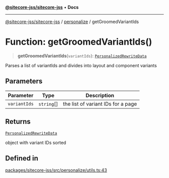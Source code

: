 [**@sitecore-jss/sitecore-jss**](../../README.md) • **Docs**

***

[@sitecore-jss/sitecore-jss](../../README.md) / [personalize](../README.md) / getGroomedVariantIds

# Function: getGroomedVariantIds()

> **getGroomedVariantIds**(`variantIds`): [`PersonalizedRewriteData`](../type-aliases/PersonalizedRewriteData.md)

Parses a list of variantIds and divides into layout and component variants

## Parameters

| Parameter | Type | Description |
| ------ | ------ | ------ |
| `variantIds` | `string`[] | the list of variant IDs for a page |

## Returns

[`PersonalizedRewriteData`](../type-aliases/PersonalizedRewriteData.md)

object with variant IDs sorted

## Defined in

[packages/sitecore-jss/src/personalize/utils.ts:43](https://github.com/Sitecore/jss/blob/7ddd22dfa8f8d76cfb96e977ac1a0d48c3a13d89/packages/sitecore-jss/src/personalize/utils.ts#L43)

